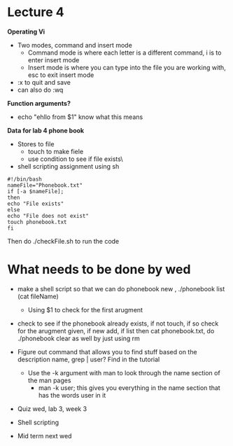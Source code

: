 # Lecture 4
**Operating Vi**
* Two modes, command and insert mode
  * Command mode is where each letter is a different command, i is to enter insert mode
  * Insert mode is where you can type into the file you are working with, esc to exit insert mode
* :x to quit and save
* can also do :wq

**Function arguments?** 
* echo "ehllo from $1" know what this means

**Data for lab 4 phone book**
* Stores to file
  * touch to make fiele
  * use condition to see if file exists\
* shell scripting assignment using sh 

```
#!/bin/bash
nameFile="Phonebook.txt"
if [-a $nameFile];
then 
echo "File exists" 
else 
echo "File does not exist"
touch phonebook.txt
fi
```

Then do ./checkFile.sh to run the code

# What needs to be done by wed
* make a shell script so that we can do phonebook new <name> <number>, ./phonebook list (cat fileName)
  * Using $1 to check for the first arugment
* check to see if the phonebook already exists, if not touch, if so check for the arugment given, if new add, if list then cat phonebook.txt, do ./phonebook clear as well by just using rm
* Figure out command that allows you to find stuff based on the description name, grep | user? Find in the tutorial
  * Use the -k argument with man to look through the name section of the man pages
    * man -k user; this gives you everything in the name section that has the words user in it

* Quiz wed, lab 3, week 3
* Shell scripting
* Mid term next wed
